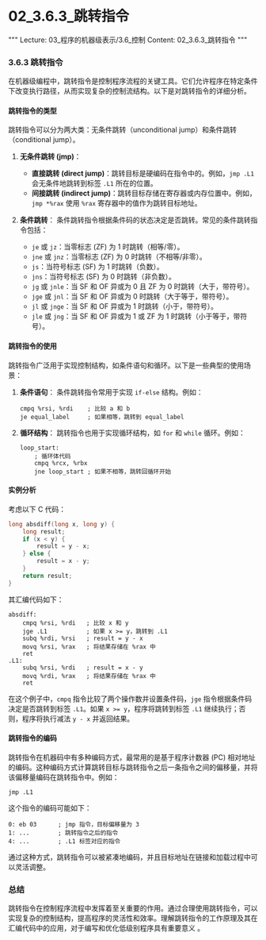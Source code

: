 # 02_3.6.3_跳转指令

"""
Lecture: 03_程序的机器级表示/3.6_控制
Content: 02_3.6.3_跳转指令
"""

### 3.6.3 跳转指令

在机器级编程中，跳转指令是控制程序流程的关键工具。它们允许程序在特定条件下改变执行路径，从而实现复杂的控制流结构。以下是对跳转指令的详细分析。

#### 跳转指令的类型

跳转指令可以分为两大类：无条件跳转（unconditional jump）和条件跳转（conditional jump）。

1. **无条件跳转 (jmp)**：
   - **直接跳转 (direct jump)**：跳转目标是硬编码在指令中的。例如，`jmp .L1` 会无条件地跳转到标签 `.L1` 所在的位置。
   - **间接跳转 (indirect jump)**：跳转目标存储在寄存器或内存位置中。例如，`jmp *%rax` 使用 `%rax` 寄存器中的值作为跳转目标地址。

2. **条件跳转**：
   条件跳转指令根据条件码的状态决定是否跳转。常见的条件跳转指令包括：
   - `je` 或 `jz`：当零标志 (ZF) 为 1 时跳转（相等/零）。
   - `jne` 或 `jnz`：当零标志 (ZF) 为 0 时跳转（不相等/非零）。
   - `js`：当符号标志 (SF) 为 1 时跳转（负数）。
   - `jns`：当符号标志 (SF) 为 0 时跳转（非负数）。
   - `jg` 或 `jnle`：当 SF 和 OF 异或为 0 且 ZF 为 0 时跳转（大于，带符号）。
   - `jge` 或 `jnl`：当 SF 和 OF 异或为 0 时跳转（大于等于，带符号）。
   - `jl` 或 `jnge`：当 SF 和 OF 异或为 1 时跳转（小于，带符号）。
   - `jle` 或 `jng`：当 SF 和 OF 异或为 1 或 ZF 为 1 时跳转（小于等于，带符号）。

#### 跳转指令的使用

跳转指令广泛用于实现控制结构，如条件语句和循环。以下是一些典型的使用场景：

1. **条件语句**：
   条件跳转指令常用于实现 `if-else` 结构。例如：
   ```assembly
   cmpq %rsi, %rdi    ; 比较 a 和 b
   je equal_label     ; 如果相等，跳转到 equal_label
   ```

2. **循环结构**：
   跳转指令也用于实现循环结构，如 `for` 和 `while` 循环。例如：
   ```assembly
   loop_start:
       ; 循环体代码
       cmpq %rcx, %rbx
       jne loop_start ; 如果不相等，跳转回循环开始
   ```

#### 实例分析

考虑以下 C 代码：
```c
long absdiff(long x, long y) {
    long result;
    if (x < y) {
        result = y - x;
    } else {
        result = x - y;
    }
    return result;
}
```
其汇编代码如下：
```assembly
absdiff:
    cmpq %rsi, %rdi   ; 比较 x 和 y
    jge .L1           ; 如果 x >= y，跳转到 .L1
    subq %rdi, %rsi   ; result = y - x
    movq %rsi, %rax   ; 将结果存储在 %rax 中
    ret
.L1:
    subq %rsi, %rdi   ; result = x - y
    movq %rdi, %rax   ; 将结果存储在 %rax 中
    ret
```
在这个例子中，`cmpq` 指令比较了两个操作数并设置条件码，`jge` 指令根据条件码决定是否跳转到标签 `.L1`。如果 `x >= y`，程序将跳转到标签 `.L1` 继续执行；否则，程序将执行减法 `y - x` 并返回结果。

#### 跳转指令的编码

跳转指令在机器码中有多种编码方式，最常用的是基于程序计数器 (PC) 相对地址的编码。这种编码方式计算跳转目标与跳转指令之后一条指令之间的偏移量，并将该偏移量编码在跳转指令中。例如：
```assembly
jmp .L1
```
这个指令的编码可能如下：
```assembly
0: eb 03      ; jmp 指令，目标偏移量为 3
1: ...        ; 跳转指令之后的指令
4: ...        ; .L1 标签对应的指令
```
通过这种方式，跳转指令可以被紧凑地编码，并且目标地址在链接和加载过程中可以灵活调整。

### 总结

跳转指令在控制程序流程中发挥着至关重要的作用。通过合理使用跳转指令，可以实现复杂的控制结构，提高程序的灵活性和效率。理解跳转指令的工作原理及其在汇编代码中的应用，对于编写和优化低级别程序具有重要意义   。